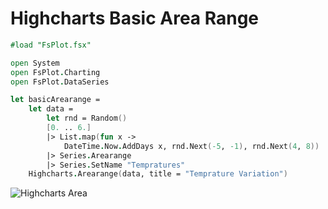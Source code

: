 Highcharts Basic Area Range
===========================

```fsharp
#load "FsPlot.fsx"

open System
open FsPlot.Charting
open FsPlot.DataSeries

let basicArearange =
    let data =
        let rnd = Random()
        [0. .. 6.]
        |> List.map(fun x ->
            DateTime.Now.AddDays x, rnd.Next(-5, -1), rnd.Next(4, 8))
        |> Series.Arearange
        |> Series.SetName "Tempratures"
    Highcharts.Arearange(data, title = "Temprature Variation")
```
![Highcharts Area](https://raw.github.com/TahaHachana/FsPlot/master/screenshots/HighchartsAreaRange.PNG)